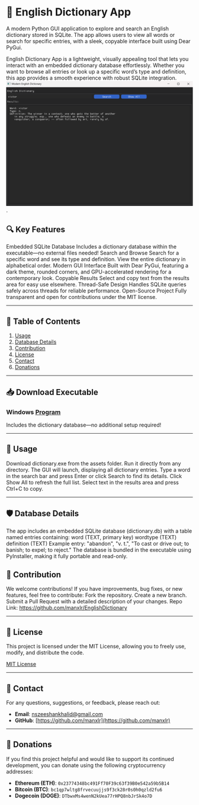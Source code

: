 # 📖 English Dictionary App
A modern Python GUI application to explore and search an English dictionary stored in SQLite. The app allows users to view all words or search for specific entries, with a sleek, copyable interface built using Dear PyGui.

English Dictionary App is a lightweight, visually appealing tool that lets you interact with an embedded dictionary database effortlessly. Whether you want to browse all entries or look up a specific word’s type and definition, this app provides a smooth experience with robust SQLite integration.
![Interface](assets/GUI.png).
## 🔍 Key Features
Embedded SQLite Database
Includes a dictionary database within the executable—no external files needed!
Search and Browse
Search for a specific word and see its type and definition.
View the entire dictionary in alphabetical order.
Modern GUI Interface
Built with Dear PyGui, featuring a dark theme, rounded corners, and GPU-accelerated rendering for a contemporary look.
Copyable Results
Select and copy text from the results area for easy use elsewhere.
Thread-Safe Design
Handles SQLite queries safely across threads for reliable performance.
Open-Source Project
Fully transparent and open for contributions under the MIT license.

---

## 📝 Table of Contents

1. [Usage](#-usage)  
2. [Database Details](#-database-details)  
3. [Contribution](#-contribution)  
4. [License](#-license)  
5. [Contact](#-contact)  
6. [Donations](#-donations)

---
## 📥 **Download Executable**

### Windows [Program](https://github.com/manxlr/englishdictionary/releases/download/v1.0.0/dictionary.exe)

Includes the dictionary database—no additional setup required!

---
## 🚀 **Usage**
Download dictionary.exe from the assets folder.
Run it directly from any directory.
The GUI will launch, displaying all dictionary entries.
Type a word in the search bar and press Enter or click Search to find its details.
Click Show All to refresh the full list.
Select text in the results area and press Ctrl+C to copy.

---
## 🛡️ **Database Details**

The app includes an embedded SQLite database (dictionary.db) with a table named entries containing:
word (TEXT, primary key)
wordtype (TEXT)
definition (TEXT)
Example entry: "abandon", "v. t.", "To cast or drive out; to banish; to expel; to reject."
The database is bundled in the executable using PyInstaller, making it fully portable and read-only.
## 🤝 **Contribution**
We welcome contributions! If you have improvements, bug fixes, or new features, feel free to contribute:
Fork the repository.
Create a new branch.
Submit a Pull Request with a detailed description of your changes.
Repo Link: https://github.com/manxlr/EnglishDictionary

---
## 📜 **License**
This project is licensed under the MIT License, allowing you to freely use, modify, and distribute the code.

[MIT License](https://opensource.org/licenses/MIT)

---
## 📧 **Contact**

For any questions, suggestions, or feedback, please reach out:

- **Email**: [nszeeshankhalid@gmail.com](mailto:nszeeshankhalid@gmail.com)
- **GitHub**: [https://github.com/manxlr](https://github.com/manxlr)

---

## 💖 **Donations**

If you find this project helpful and would like to support its continued development, you can donate using the following cryptocurrency addresses:

- **Ethereum (ETH)**: `0x23774348bc491Ff70F39c63f39B0e542a59b5B14`  
- **Bitcoin (BTC)**: `bc1qp7wltg8frvecuujjs9f3ck28r0s0h0qzld2fu6`  
- **Dogecoin (DOGE)**: `DTbwxMs4wenN2kUea77rHPQ8nbJrSk4o7D` 
